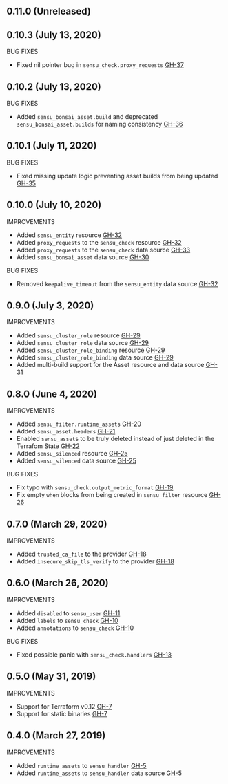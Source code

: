 ## 0.11.0 (Unreleased)

## 0.10.3 (July 13, 2020)

BUG FIXES

* Fixed nil pointer bug in `sensu_check.proxy_requests` [GH-37](https://github.com/jtopjian/terraform-provider-sensu/pull/37)

## 0.10.2 (July 13, 2020)

BUG FIXES

* Added `sensu_bonsai_asset.build` and deprecated `sensu_bonsai_asset.builds` for naming consistency [GH-36](https://github.com/jtopjian/terraform-provider-sensu/pull/36)


## 0.10.1 (July 11, 2020)

BUG FIXES

* Fixed missing update logic preventing asset builds from being updated [GH-35](https://github.com/jtopjian/terraform-provider-sensu/pull/35)

## 0.10.0 (July 10, 2020)

IMPROVEMENTS

* Added `sensu_entity` resource [GH-32](https://github.com/jtopjian/terraform-provider-sensu/pull/32)
* Added `proxy_requests` to the `sensu_check` resource [GH-32](https://github.com/jtopjian/terraform-provider-sensu/pull/32)
* Added `proxy_requests` to the `sensu_check` data source [GH-33](https://github.com/jtopjian/terraform-provider-sensu/pull/33)
* Added `sensu_bonsai_asset` data source [GH-30](https://github.com/jtopjian/terraform-provider-sensu/pull/30)

BUG FIXES

* Removed `keepalive_timeout` from the `sensu_entity` data source [GH-32](https://github.com/jtopjian/terraform-provider-sensu/pull/32)


## 0.9.0 (July 3, 2020)

IMPROVEMENTS

* Added `sensu_cluster_role` resource [GH-29](https://github.com/jtopjian/terraform-provider-sensu/pull/29)
* Added `sensu_cluster_role` data source [GH-29](https://github.com/jtopjian/terraform-provider-sensu/pull/29)
* Added `sensu_cluster_role_binding` resource [GH-29](https://github.com/jtopjian/terraform-provider-sensu/pull/29)
* Added `sensu_cluster_role_binding` data source [GH-29](https://github.com/jtopjian/terraform-provider-sensu/pull/29)
* Added multi-build support for the Asset resource and data source [GH-31](https://github.com/jtopjian/terraform-provider-sensu/pull/31)

## 0.8.0 (June 4, 2020)

IMPROVEMENTS

* Added `sensu_filter.runtime_assets` [GH-20](https://github.com/jtopjian/terraform-provider-sensu/pull/20)
* Added `sensu_asset.headers` [GH-21](https://github.com/jtopjian/terraform-provider-sensu/pull/21)
* Enabled `sensu_asset`s to be truly deleted instead of just deleted in the Terrafom State [GH-22](https://github.com/jtopjian/terraform-provider-sensu/pull/22)
* Added `sensu_silenced` resource [GH-25](https://github.com/jtopjian/terraform-provider-sensu/pull/25)
* Added `sensu_silenced` data source [GH-25](https://github.com/jtopjian/terraform-provider-sensu/pull/25)

BUG FIXES

* Fix typo with `sensu_check.output_metric_format` [GH-19](https://github.com/jtopjian/terraform-provider-sensu/pull/19)
* Fix empty `when` blocks from being created in `sensu_filter` resource [GH-26](https://github.com/jtopjian/terraform-provider-sensu/pull/26)

## 0.7.0 (March 29, 2020)

IMPROVEMENTS

* Added `trusted_ca_file` to the provider [GH-18](https://github.com/jtopjian/terraform-provider-sensu/pull/18)
* Added `insecure_skip_tls_verify` to the provider [GH-18](https://github.com/jtopjian/terraform-provider-sensu/pull/18)

## 0.6.0 (March 26, 2020)

IMPROVEMENTS

* Added `disabled` to `sensu_user` [GH-11](https://github.com/jtopjian/terraform-provider-sensu/pull/11)
* Added `labels` to `sensu_check` [GH-10](https://github.com/jtopjian/terraform-provider-sensu/pull/10)
* Added `annotations` to `sensu_check` [GH-10](https://github.com/jtopjian/terraform-provider-sensu/pull/10)

BUG FIXES

* Fixed possible panic with `sensu_check.handlers` [GH-13](https://github.com/jtopjian/terraform-provider-sensu/pull/13)

## 0.5.0 (May 31, 2019)

IMPROVEMENTS

* Support for Terraform v0.12 [GH-7](https://github.com/jtopjian/terraform-provider-sensu/pull/7)
* Support for static binaries [GH-7](https://github.com/jtopjian/terraform-provider-sensu/pull/7)

## 0.4.0 (March 27, 2019)

IMPROVEMENTS

* Added `runtime_assets` to `sensu_handler` [GH-5](https://github.com/jtopjian/terraform-provider-sensu/pull/5)
* Added `runtime_assets` to `sensu_handler` data source [GH-5](https://github.com/jtopjian/terraform-provider-sensu/pull/5)
